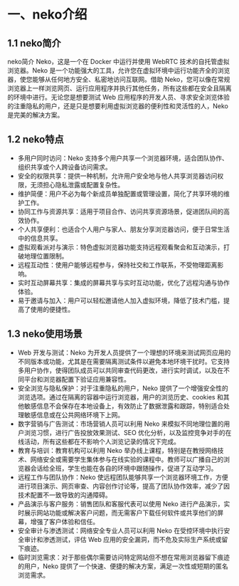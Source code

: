 # 一、neko介绍

## 1.1 neko简介

neko简介
Neko，这是一个在 Docker 中运行并使用 WebRTC 技术的自托管虚拟浏览器。Neko 是一个功能强大的工具，允许您在虚拟环境中运行功能齐全的浏览器，使您能够从任何地方安全、私密地访问互联网。借助 Neko，您可以像在常规浏览器上一样浏览网页、运行应用程序并执行其他任务，所有这些都在安全且隔离的环境中进行。无论您是想要测试 Web 应用程序的开发人员、寻求安全浏览体验的注重隐私的用户，还是只是想要利用虚拟浏览器的便利性和灵活性的人，Neko 是完美的解决方案。

## 1.2 neko特点

- 多用户同时访问：Neko 支持多个用户共享一个浏览器环境，适合团队协作、组织共享或个人跨设备访问需求。
- 安全的权限共享：提供一种机制，允许用户安全地与他人共享浏览器访问权限，无须担心隐私泄露或配置复杂性。
- 维护简便：用户不必为每个新成员单独配置或管理设置，简化了共享环境的维护工作。
- 协同工作与资源共享：适用于项目合作、访问共享资源场景，促进团队间的高效协作。
- 个人共享便利：也适合个人用户与家人、朋友分享浏览器访问，便于日常生活中的信息共享。
- 虚拟观看派对与演示：特色虚拟浏览器功能支持远程观看聚会和互动演示，打破地理位置限制。
- 远程互动性：使用户能够远程参与，保持社交和工作联系，不受物理距离影响。
- 实时互动屏幕共享：集成的屏幕共享与实时互动功能，优化了远程沟通与协作体验。
- 易于邀请与加入：用户可以轻松邀请他人加入虚拟环境，降低了技术门槛，提高了使用的便捷性。

## 1.3  neko使用场景

- Web 开发与测试：Neko 为开发人员提供了一个理想的环境来测试网页应用的不同版本或功能，尤其是在需要隔离测试条件以避免本地环境干扰时。它支持多用户协作，使得团队成员可以共同审查代码更改，进行实时调试，以及在不同平台和浏览器配置下验证应用兼容性。
- 安全浏览与隐私保护：对于注重隐私的用户，Neko 提供了一个增强安全性的浏览选项。通过在隔离的容器中运行浏览器，用户的浏览历史、cookies 和其他敏感信息不会保存在本地设备上，有效防止了数据泄露和跟踪，特别适合处理敏感信息或在公共网络环境下上网。
- 数字营销与广告测试：市场营销人员可以利用 Neko 来模拟不同地理位置的用户浏览习惯，进行广告投放效果测试、SEO 优化分析，以及监控竞争对手的在线活动，所有这些都在不影响个人浏览记录的情况下完成。
- 教育与培训：教育机构可以利用 Neko 举办线上课程，特别是在教授网络技术、网络安全或需要学生集体参与在线实验的课程中。教师可以广播自己的浏览器会话给全班，学生也能在各自的环境中跟随操作，促进了互动学习。
- 远程工作与团队协作：Neko 使远程团队能够共享一个浏览器环境工作，方便进行项目演示、网页审查、内容创作讨论等，提高了团队协作效率，减少了因技术配置不一致导致的沟通障碍。
- 产品演示与客户服务：销售团队和客服代表可以使用 Neko 进行产品演示，实时展示网站功能或解决客户问题，而无需客户下载任何软件或共享他们的屏幕，增强了客户体验和信任。
- 安全审计与渗透测试：网络安全专业人员可以利用 Neko 在受控环境中执行安全审计和渗透测试，评估 Web 应用的安全漏洞，而不危及实际生产系统或留下痕迹。
- 临时浏览需求：对于那些偶尔需要访问特定网站但不想在常用浏览器留下痕迹的用户，Neko 提供了一个快速、便捷的解决方案，满足一次性或短期的匿名浏览需求。